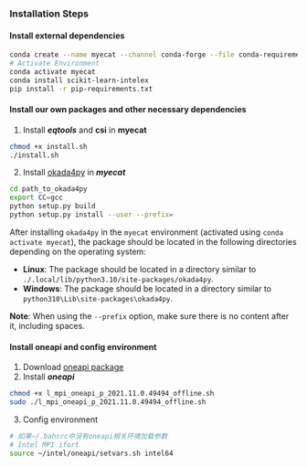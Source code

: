 ### Installation Steps

#### Install external dependencies

```bash
conda create --name myecat --channel conda-forge --file conda-requirements.txt
# Activate Environment
conda activate myecat
conda install scikit-learn-intelex
pip install -r pip-requirements.txt
```

#### Install our own packages and other necessary dependencies

1. Install ***eqtools*** and **csi** in **myecat**

```bash
chmod +x install.sh
./install.sh
```

2. Install [okada4py](https://github.com/jolivetr/okada4py) in ***myecat***

```bash
cd path_to_okada4py
export CC=gcc
python setup.py build
python setup.py install --user --prefix=
```

After installing `okada4py` in the `myecat` environment (activated using `conda activate myecat`), the package should be located in the following directories depending on the operating system:

- **Linux**: The package should be located in a directory similar to `./.local/lib/python3.10/site-packages/okada4py`.
- **Windows**: The package should be located in a directory similar to `python310\Lib\site-packages\okada4py`.

**Note**: When using the `--prefix` option, make sure there is no content after it, including spaces.

#### Install oneapi and config environment

1. Download [oneapi package](https://www.intel.com/content/www/us/en/developer/tools/oneapi/mpi-library-download.html?operatingsystem=linux&mpi-linux=offline)
2. Install ***oneapi***

```bash
chmod +x l_mpi_oneapi_p_2021.11.0.49494_offline.sh
sudo ./l_mpi_oneapi_p_2021.11.0.49494_offline.sh
```

3. Config environment

```bash
# 如果~/.bahsrc中没有oneapi相关环境加载参数
# Intel MPI ifort
source ~/intel/oneapi/setvars.sh intel64
```
